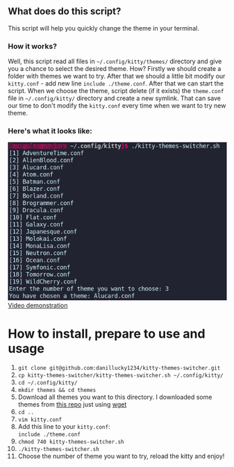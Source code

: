 ## What does do this script?
This script will help you quickly change the theme in your terminal.  

### How it works?
Well, this script read all files in `~/.config/kitty/themes/` directory and give you a chance to select the desired theme. How? Firstly we should create a folder with themes we want to try. After that we should a little bit modify our `kitty.conf` - add new line `include ./theme.conf`. After that we can start the script. When we choose the theme, script delete (if it exists) the `theme.conf` file in `~/.config/kitty/` directory and create a new symlink. That can save our time to don't modify the `kitty.conf` every time when we want to try new theme.

### Here's what it looks like:
![Switcher menu](https://github.com/danillucky1234/kitty-themes-switcher/blob/main/kitty_menu.png)  
[Video demonstration](https://imgur.com/gallery/xZJazYh)

# How to install, prepare to use and usage
1. `git clone git@github.com:danillucky1234/kitty-themes-switcher.git`
2. `cp kitty-themes-switcher/kitty-themes-switcher.sh ~/.config/kitty/`
3. `cd ~/.config/kitty/`
4. `mkdir themes && cd themes`
5. Download all themes you want to this directory. I downloaded some themes from [this repo](https://github.com/dexpota/kitty-themes/tree/master/themes) just using [wget](https://www.man7.org/linux/man-pages/man1/wget.1.html)
6. `cd ..`
7. `vim kitty.conf`
8. Add this line to your `kitty.conf`:  
`include ./theme.conf`
9. `chmod 740 kitty-themes-switcher.sh`
10. `./kitty-themes-switcher.sh`
11. Choose the number of theme you want to try, reload the kitty and enjoy!
